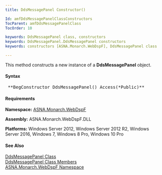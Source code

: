 ```yaml
---
title: DdsMessagePanel Constructor()

Id: amfDdsMessagePanelClassConstructors
TocParent: amfDdsMessagePanelClass
TocOrder: 10

keywords: DdsMessagePanel class, constructors
keywords: DdsMessagePanel.DdsMessagePanel constructors
keywords: constructors [ASNA.Monarch.WebDspF], DdsMessagePanel class

---
```


This method constructs a new instance of a **DdsMessagePanel** object.

#### Syntax
<pre class="prettyprint"> **BegConstructor DdsMessagePanel() Access(*Public)** </pre>

#### Requirements
**Namespace:** [ASNA.Monarch.WebDspF](amfWebDspFNamespace.html)

**Assembly:** ASNA.Monarch.WebDspF.DLL

**Platforms:** Windows Server 2012, Windows Server 2012 R2, Windows Server 2016, Windows 7, Windows 8 Pro, Windows 10 Pro

#### See Also
[ DdsMessagePanel Class](amfDdsMessagePanelClass.html) <br clear="none" /> [ DdsMessagePanel Class Members](amfDdsMessagePanelClassMembers.html) <br clear="none" /> [ ASNA.Monarch.WebDspF Namespace](amfWebDspFNamespace.html) 

